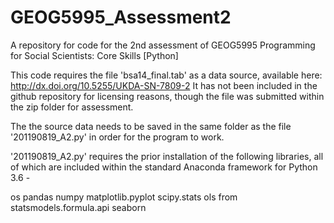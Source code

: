 # GEOG5995_Assessment2

A repository for code for the 2nd assessment of GEOG5995 Programming for Social Scientists: Core Skills [Python]

This code requires the file 'bsa14_final.tab' as a data source, available here: http://dx.doi.org/10.5255/UKDA-SN-7809-2 
It has not been included in the github repository for licensing reasons, though the file was submitted within the zip folder for assessment. 

The the source data needs to be saved in the same folder as the file '201190819_A2.py' in order for the program to work. 

'201190819_A2.py' requires the prior installation of the following libraries, all of which are included within the standard Anaconda framework for Python 3.6 -

os
pandas
numpy
matplotlib.pyplot
scipy.stats
ols from statsmodels.formula.api
seaborn


